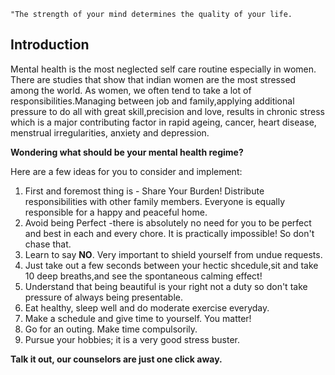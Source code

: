 `"The strength of your mind determines the quality of your life.`

## Introduction

Mental health is the most neglected self care routine especially in women. There are studies that show that indian women are the most stressed among the world. As women, we often tend to take a lot of responsibilities.Managing between job and family,applying additional pressure to do all with great skill,precision and love, results in chronic stress which is a major contributing factor in rapid ageing, cancer, heart disease, menstrual irregularities, anxiety and depression.

**Wondering what should be your mental health regime?**

Here are a few ideas for you to consider and implement:

1. First and foremost thing is - Share Your Burden! Distribute responsibilities with other family members. Everyone is equally responsible for a happy and peaceful home.
2. Avoid being Perfect -there is absolutely no need for you to be perfect and best in each and every chore. It is practically impossible! So don't chase that.
3. Learn to say **NO**. Very important to shield yourself from undue requests.
4. Just take out a few seconds between your hectic shcedule,sit and take 10 deep breaths,and see the spontaneous calming effect!
5. Understand that being beautiful is your right not a duty so don't take pressure of always being presentable.
6. Eat healthy, sleep well and do moderate exercise everyday.
7. Make a schedule and give time to yourself. You matter!
8. Go for an outing. Make time compulsorily.
9. Pursue your hobbies; it is a very good stress buster.

**Talk it out, our counselors are just one click away.**

